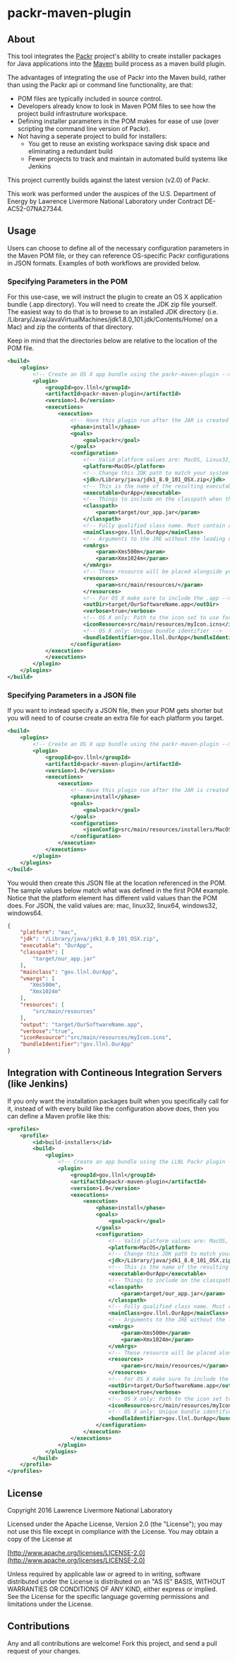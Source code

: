 # packr-maven-plugin

## About
This tool integrates the [Packr](https://github.com/libgdx/packr) project's ability to create installer packages for Java applications 
into the [Maven](https://maven.apache.org/) build process as a maven build plugin. 

The advantages of integrating the use of Packr into the Maven build, rather than using the Packr api or command line functionality, are that:
* POM files are typically included in source control.
* Developers already know to look in Maven POM files to see how the project build infrastruture workspace.
* Defining installer parameters in the POM makes for ease of use (over scripting the command line version of Packr).
* Not having a seperate project to build for installers:
   * You get to reuse an existing workspace saving disk space and eliminating a redundant build 
   * Fewer projects to track and maintain in automated build systems like Jenkins

This project currently builds against the latest version (v2.0) of Packr.

This work was performed under the auspices of the U.S. Department of Energy by Lawrence Livermore National Laboratory under Contract DE-AC52-07NA27344.

## Usage

Users can choose to define all of the necessary configuration parameters in the Maven POM file, or they can reference OS-specific Packr configurations 
in JSON formats. Examples of both workflows are provided below.

### Specifying Parameters in the POM
For this use-case, we will instruct the plugin to create an OS X application bundle (.app directory). 
You will need to create the JDK zip file yourself. The easiest way to do that is to browse to an installed JDK directory (i.e. 
/Library/Java/JavaVirtualMachines/jdk1.8.0_101.jdk/Contents/Home/ on a Mac) and zip the contents of that directory.

Keep in mind that the directories below are relative to the location of the POM file.

```xml
<build>
    <plugins>
        <!-- Create an OS X app bundle using the packr-maven-plugin -->
        <plugin>
            <groupId>gov.llnl</groupId>                
            <artifactId>packr-maven-plugin</artifactId>
            <version>1.0</version>
            <executions>
                <execution>
                    <!-- Have this plugin run after the JAR is created -->
                    <phase>install</phase>
                    <goals>
                        <goal>packr</goal>
                    </goals>
                    <configuration>
                        <!-- Valid platform values are: MacOS, Linux32, Linux64, Windows32, Windows64 -->
                        <platform>MacOS</platform>
                        <!-- Change this JDK path to match your system and version -->
                        <jdk>/Library/java/jdk1_8.0_101_OSX.zip</jdk>
                        <!-- This is the name of the resulting executable inside the installer package -->
                        <executable>OurApp</executable>
                        <!-- Things to include on the classpath when the executable (JRE) runs. -->
                        <classpath>
                            <param>target/our_app.jar</param>
                        </classpath>
                        <!-- Fully qualified class name. Must contain at least one period. -->
                        <mainClass>gov.llnl.OurApp</mainClass>
                        <!-- Arguments to the JRE without the leading dash -->
                        <vmArgs>
                            <param>Xms500m</param>
                            <param>Xmx1024m</param>
                        </vmArgs>
                        <!-- These resource will be placed alongside your jar in the resulting install package -->
                        <resources>
                            <param>src/main/resources/</param>
                        </resources>
                        <!-- For OS X make sure to include the .app -->
                        <outDir>target/OurSoftwareName.app</outDir>
                        <verbose>true</verbose>
                        <!-- OS X only: Path to the icon set to use for the application bundle -->
                        <iconResource>src/main/resources/myIcon.icns</iconResource>
                        <!-- OS X only: Unique bundle identifier -->
                        <bundleIdentifier>gov.llnl.OurApp</bundleIdentifier>
                    </configuration>
            </execution>
            </executions>
        </plugin>
    </plugins>
</build>
```

### Specifying Parameters in a JSON file
If you want to instead specify a JSON file, then your POM gets shorter but you will need to of course create an extra file for each platform you target.

```xml
<build>
    <plugins>
        <!-- Create an OS X app bundle using the packr-maven-plugin -->
        <plugin>
            <groupId>gov.llnl</groupId>                
            <artifactId>packr-maven-plugin</artifactId>
            <version>1.0</version>
            <executions>
                <execution>
                    <!-- Have this plugin run after the JAR is created -->
                    <phase>install</phase>
                    <goals>
                        <goal>packr</goal>
                    </goals>
                    <configuration>
                        <jsonConfig>src/main/resources/installers/MacOS.json</jsonConfig>
                    </configuration>
                </execution>
            </executions>
        </plugin>
    </plugins>
</build>
```
You would then create this JSON file at the location referenced in the POM. The sample values below match what was defined in the first POM example.
Notice that the platform element has different valid values than the POM does. For JSON, the valid values are: mac, linux32, linux64, windows32, windows64. 

```json
{
    "platform": "mac",
    "jdk": "/Library/java/jdk1_8.0_101_OSX.zip",
    "executable": "OurApp",
    "classpath": [
        "target/our_app.jar"
    ],
    "mainclass": "gov.llnl.OurApp",
    "vmargs": [
       "Xms500m",
       "Xmx1024m"
    ],
    "resources": [
        "src/main/resources"
    ],
    "output": "target/OurSoftwareName.app",
    "verbose":"true",
    "iconResource":"src/main/resources/myIcon.icns",
    "bundleIdentifier":"gov.llnl.OurApp"
}
```

## Integration with Contineous Integration Servers (like Jenkins)
If you only want the installation packages built when you specifically call for it, instead of with every build like the configuration above does,
then you can define a Maven profile like this:
```xml
<profiles>
	<profile>
		<id>build-installers</id>
		<build>
			<plugins>
				<!-- Create an app bundle using the LLNL Packr plugin -->
				<plugin>
					<groupId>gov.llnl</groupId>    
					<artifactId>packr-maven-plugin</artifactId>
					<version>1.0</version>
					<executions>
						<execution>
							<phase>install</phase>
							<goals>
								<goal>packr</goal>
							</goals>
							<configuration>
								<!-- Valid platform values are: MacOS, Linux32, Linux64, Windows32, Windows64 -->
								<platform>MacOS</platform>
								<!-- Change this JDK path to match your system and version -->
								<jdk>/Library/java/jdk1_8.0_101_OSX.zip</jdk>
								<!-- This is the name of the resulting executable inside the installer package -->
								<executable>OurApp</executable>
								<!-- Things to include on the classpath when the executable (JRE) runs. -->
								<classpath>
									<param>target/our_app.jar</param>
								</classpath>
								<!-- Fully qualified class name. Must contain at least one period. -->
								<mainClass>gov.llnl.OurApp</mainClass>
								<!-- Arguments to the JRE without the leading dash -->
								<vmArgs>
									<param>Xms500m</param>
									<param>Xmx1024m</param>
								</vmArgs>
								<!-- These resource will be placed alongside your jar in the resulting install package -->
								<resources>
									<param>src/main/resources/</param>
								</resources>
								<!-- For OS X make sure to include the .app -->
								<outDir>target/OurSoftwareName.app</outDir>
								<verbose>true</verbose>
								<!-- OS X only: Path to the icon set to use for the application bundle -->
								<iconResource>src/main/resources/myIcon.icns</iconResource>
								<!-- OS X only: Unique bundle identifier -->
								<bundleIdentifier>gov.llnl.OurApp</bundleIdentifier>
							</configuration>
						</execution>
					</executions>
				</plugin>
			</plugins>
		</build>
	</profile>
</profiles>
```

## License
Copyright 2016 Lawrence Livermore National Laboratory

Licensed under the Apache License, Version 2.0 (the "License");
you may not use this file except in compliance with the License.
You may obtain a copy of the License at

[http://www.apache.org/licenses/LICENSE-2.0](http://www.apache.org/licenses/LICENSE-2.0)

Unless required by applicable law or agreed to in writing, software
distributed under the License is distributed on an "AS IS" BASIS,
WITHOUT WARRANTIES OR CONDITIONS OF ANY KIND, either express or implied.
See the License for the specific language governing permissions and
limitations under the License.

## Contributions
Any and all contributions are welcome! Fork this project, and send a pull request of your changes.
